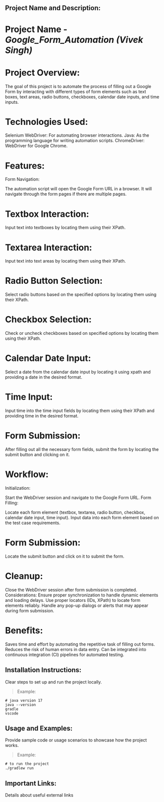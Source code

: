 
## Project Name and Description:
# Project Name - _Google_Form_Automation (Vivek Singh)_
# Project Overview:
The goal of this project is to automate the process of filling out a Google Form by interacting with different types of form elements such as text boxes, text areas, radio buttons, checkboxes, calendar date inputs, and time inputs.

# Technologies Used:
Selenium WebDriver: For automating browser interactions.
Java: As the programming language for writing automation scripts.
ChromeDriver: WebDriver for Google Chrome.

# Features:
Form Navigation:

The automation script will open the Google Form URL in a browser.
It will navigate through the form pages if there are multiple pages.

# Textbox Interaction:

Input text into textboxes by locating them using their XPath.

# Textarea Interaction:

Input text into text areas by locating them using their  XPath.

# Radio Button Selection:

Select radio buttons based on the specified options by locating them using their  XPath.

# Checkbox Selection:

Check or uncheck checkboxes based on specified options by locating them using their  XPath.

# Calendar Date Input:

Select a date from the calendar date input by locating it using xpath and providing a date in the desired format.

# Time Input:

Input time into the time input fields by locating them using their XPath and providing time in the desired format.

# Form Submission:

After filling out all the necessary form fields, submit the form by locating the submit button and clicking on it.

# Workflow:
Initialization:

Start the WebDriver session and navigate to the Google Form URL.
Form Filling:

Locate each form element (textbox, textarea, radio button, checkbox, calendar date input, time input).
Input data into each form element based on the test case requirements.

# Form Submission:

Locate the submit button and click on it to submit the form.

# Cleanup:

Close the WebDriver session after form submission is completed.
Considerations:
Ensure proper synchronization to handle dynamic elements and loading delays.
Use proper locators (IDs, XPath) to locate form elements reliably.
Handle any pop-up dialogs or alerts that may appear during form submission.

# Benefits:
Saves time and effort by automating the repetitive task of filling out forms.
Reduces the risk of human errors in data entry.
Can be integrated into continuous integration (CI) pipelines for automated testing.

## Installation Instructions:
Clear steps to set up and run the project locally.
> Example:
```
# java version 17
java --version
gradle
vscode
```

## Usage and Examples:
Provide sample code or usage scenarios to showcase how the project works.
> Example:
```
# to run the project
./gradlew run
```

## Important Links:
Details about useful external links
 
